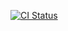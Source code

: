 [![CI Status](https://github.com/Doshir/untitled13/actions/workflows/ci.yml/badge.svg)](https://github.com/Doshir/untitled13/actions/workflows/ci.yml)